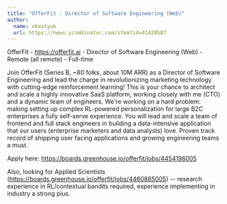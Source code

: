 ```yaml
---
title: "OfferFit : Director of Software Engineering (Web)"
author:
  name: vkostyuk
  url: https://news.ycombinator.com/item?id=41428587
---
```

OfferFit - <a href="https:&#x2F;&#x2F;offerfit.ai" rel="nofollow">https:&#x2F;&#x2F;offerfit.ai</a> - Director of Software Engineering (Web) - Remote (all remote) - Full-time

Join OfferFit (Series B, ~80 folks, about 10M ARR) as a Director of Software Engineering and lead the charge in revolutionizing marketing technology with cutting-edge reinforcement learning! This is your chance to architect and scale a highly innovative SaaS platform, working closely with me (CTO) and a dynamic team of engineers. We&#x27;re working on a hard problem: making setting up complex RL-powered personalization for large B2C enterprises a fully self-serve experience. You will lead and scale a team of frontend and full stack engineers in building a data-intensive application that our users (enterprise marketers and data analysts) love. Proven track record of shipping user facing applications and growing engineering teams a must.

Apply here: <a href="https:&#x2F;&#x2F;boards.greenhouse.io&#x2F;offerfit&#x2F;jobs&#x2F;4454196005" rel="nofollow">https:&#x2F;&#x2F;boards.greenhouse.io&#x2F;offerfit&#x2F;jobs&#x2F;4454196005</a>

Also, looking for Applied Scientists (<a href="https:&#x2F;&#x2F;boards.greenhouse.io&#x2F;offerfit&#x2F;jobs&#x2F;4460865005" rel="nofollow">https:&#x2F;&#x2F;boards.greenhouse.io&#x2F;offerfit&#x2F;jobs&#x2F;4460865005</a>) -- research experience in RL&#x2F;contextual bandits required, experience implementing in industry a strong plus.
